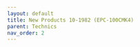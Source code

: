```yaml
---
layout: default
title: New Products 10-1982 (EPC-100CMK4)
parent: Technics
nav_order: 2
---
```


<div id="adobe-dc-view" style="height: 80vh;">
	<script src="https://acrobatservices.adobe.com/view-sdk/viewer.js"></script>
	<script type="text/javascript">
		document.addEventListener("adobe_dc_view_sdk.ready", function(){ 
			var adobeDCView = new AdobeDC.View({clientId: "5aca0821dfc443928ce227808de9010e", divId: "adobe-dc-view"});
			adobeDCView.previewFile({
				content:{location: {url: "/assets/pdfs/Technics_NP10-1982_1.pdf"}},
				metaData:{fileName: "Technics_NP10-1982_1.pdf"}
			}, {defaultViewMode: "FIT_WIDTH", showAnnotationTools: false});
		});
	</script>
	<br class="clear"/>
</div>
